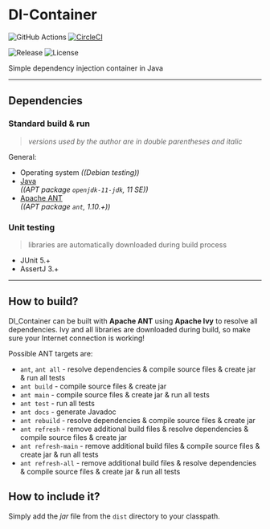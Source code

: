 # DI-Container

![GitHub Actions](https://github.com/ref-humbold/DI-Container/workflows/GitHub%20Actions/badge.svg?branch=master)
[![CircleCI](https://circleci.com/gh/ref-humbold/DI-Container/tree/master.svg?style=shield)](https://circleci.com/gh/ref-humbold/DI-Container/tree/master)

![Release](https://img.shields.io/github/v/release/ref-humbold/DI-Container?style=plastic)
![License](https://img.shields.io/github/license/ref-humbold/DI-Container?style=plastic)

Simple dependency injection container in Java

-----

## Dependencies

### Standard build & run
> *versions used by the author are in double parentheses and italic*

General:
+ Operating system *((Debian testing))*
+ [Java](https://www.oracle.com/technetwork/java/javase/overview/index.html) \
  *((APT package `openjdk-11-jdk`, 11 SE))*
+ [Apache ANT](http://ant.apache.org/) \
  *((APT package `ant`, 1.10.+))*

### Unit testing
> libraries are automatically downloaded during build process

+ JUnit 5.+
+ AssertJ 3.+

-----

## How to build?
DI\_Container can be built with **Apache ANT** using **Apache Ivy** to resolve all dependencies. Ivy and all libraries are downloaded during build, so make sure your Internet connection is working!

Possible ANT targets are:
+ `ant`, `ant all` - resolve dependencies & compile source files & create jar & run all tests
+ `ant build` - compile source files & create jar
+ `ant main` - compile source files & create jar & run all tests
+ `ant test` - run all tests
+ `ant docs` - generate Javadoc
+ `ant rebuild` - resolve dependencies & compile source files & create jar
+ `ant refresh` - remove additional build files & resolve dependencies & compile source files & create jar
+ `ant refresh-main` - remove additional build files & compile source files & create jar & run all tests
+ `ant refresh-all` - remove additional build files & resolve dependencies & compile source files & create jar & run all tests

## How to include it?
Simply add the *jar* file from the `dist` directory to your classpath.
